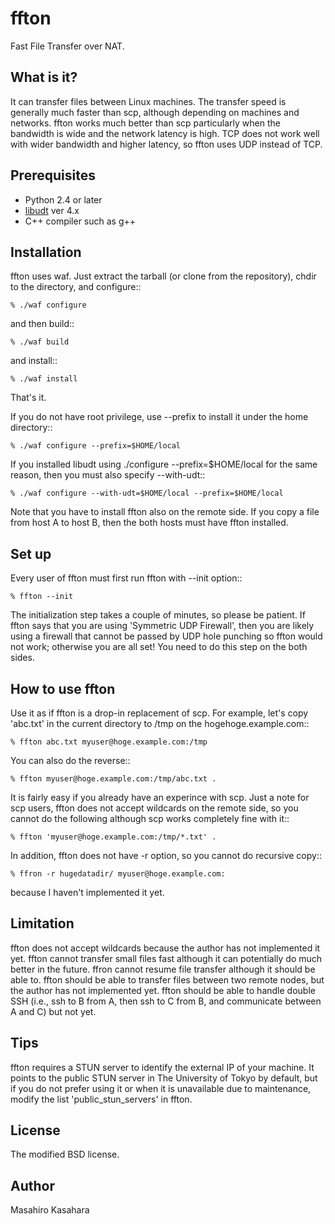 ffton
=====

Fast File Transfer over NAT.

What is it?
-----------

It can transfer files between Linux machines. The transfer speed is generally much faster than scp, although depending on machines and networks. ffton works much better than scp particularly when the bandwidth is wide and the network latency is high. TCP does not work well with wider bandwidth and higher latency, so ffton uses UDP instead of TCP.

Prerequisites
-------------

- Python 2.4 or later
- [libudt](http://udt.sourceforge.net/ "libudt") ver 4.x
- C++ compiler such as g++

Installation
------------

ffton uses waf. Just extract the tarball (or clone from the repository), chdir to the directory, and configure::

    % ./waf configure

and then build::

    % ./waf build
	
and install::

    % ./waf install

That's it.

If you do not have root privilege, use --prefix to install it under the home directory::

    % ./waf configure --prefix=$HOME/local

If you installed libudt using ./configure --prefix=$HOME/local for the same reason, then you must also specify --with-udt::

    % ./waf configure --with-udt=$HOME/local --prefix=$HOME/local

Note that you have to install ffton also on the remote side. If you copy a file from host A to host B, then the both hosts must have ffton installed.

Set up
------

Every user of ffton must first run ffton with --init option::

    % ffton --init
	
The initialization step takes a couple of minutes, so please be patient. If ffton says that you are using 'Symmetric UDP Firewall', then you are likely using a firewall that cannot be passed by UDP hole punching so ffton would not work; otherwise you are all set! You need to do this step on the both sides.

How to use ffton
----------------

Use it as if ffton is a drop-in replacement of scp. For example, let's copy 'abc.txt' in the current directory to /tmp on the hogehoge.example.com::

    % ffton abc.txt myuser@hoge.example.com:/tmp

You can also do the reverse::

    % ffton myuser@hoge.example.com:/tmp/abc.txt .

It is fairly easy if you already have an experince with scp. Just a note for scp users, ffton does not accept wildcards on the remote side, so you cannot do the following although scp works completely fine with it::

    % ffton 'myuser@hoge.example.com:/tmp/*.txt' .

In addition, ffton does not have -r option, so you cannot do recursive copy::

    % ffron -r hugedatadir/ myuser@hoge.example.com:
	
because I haven't implemented it yet.
	
Limitation
----------

ffton does not accept wildcards because the author has not implemented it yet.
ffton cannot transfer small files fast although it can potentially do much better in the future.
ffron cannot resume file transfer although it should be able to.
ffton should be able to transfer files between two remote nodes, but the author has not implemented yet.
ffton should be able to handle double SSH (i.e., ssh to B from A, then ssh to C from B, and communicate between A and C) but not yet.

Tips
----

ffton requires a STUN server to identify the external IP of your machine. It points to the public STUN server in The University of Tokyo by default, but if you do not prefer using it or when it is unavailable due to maintenance, modify the list 'public_stun_servers' in ffton.

License
-------

The modified BSD license.

Author
------

Masahiro Kasahara

